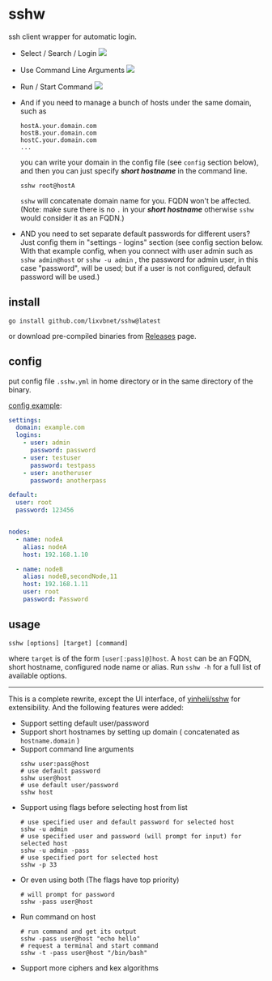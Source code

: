 # sshw

ssh client wrapper for automatic login.

- Select / Search / Login
  ![](./resources/01.gif)

- Use Command Line Arguments
  ![](./resources/02.gif)

- Run / Start Command
  ![](./resources/03.gif)

- And if you need to manage a bunch of hosts under the same domain, such as

  ```
  hostA.your.domain.com
  hostB.your.domain.com
  hostC.your.domain.com
  ...
  ```

  you can write your domain in the config file (see `config` section below), and then you can just specify ***short hostname*** in the command line.

  ```shell
  sshw root@hostA
  ```

   `sshw` will concatenate domain name for you. FQDN won't be affected. (Note: make sure there is no `.` in your ***short hostname*** otherwise `sshw` would consider it as an FQDN.)

- AND you need to set separate default passwords for different users? Just config them in "settings - logins" section (see config section below. With that example config, when you connect with user admin such as `sshw admin@host` or `sshw -u admin` , the password for admin user, in this case "password", will be used; but if a user is not configured, default password will be used.)

## install

```shell
go install github.com/lixvbnet/sshw@latest
```

or download pre-compiled binaries from [Releases](https://github.com/lixvbnet/sshw/releases) page.

## config

put config file `.sshw.yml` in home directory or in the same directory of the binary.

[config example](./sshlib/config_example.yml):

```yaml
settings:
  domain: example.com
  logins:
    - user: admin
      password: password
    - user: testuser
      password: testpass
    - user: anotheruser
      password: anotherpass

default:
  user: root
  password: 123456


nodes:
  - name: nodeA
    alias: nodeA
    host: 192.168.1.10

  - name: nodeB
    alias: nodeB,secondNode,11
    host: 192.168.1.11
    user: root
    password: Password
```

## usage

```shell
sshw [options] [target] [command]
```

where `target` is of the form `[user[:pass]@]host`. A `host` can be an FQDN, short hostname, configured node name or alias. Run `sshw -h` for a full list of available options.

---
This is a complete rewrite, except the UI interface, of [yinheli/sshw](https://github.com/yinheli/sshw) for extensibility. And the following features were added:

- Support setting default user/password
- Support short hostnames by setting up domain ( concatenated as `hostname.domain` )
- Support command line arguments
  ```shell
  sshw user:pass@host
  # use default password
  sshw user@host
  # use default user/password
  sshw host
  ```
- Support using flags before selecting host from list
  ```shell
  # use specified user and default password for selected host
  sshw -u admin
  # use specified user and password (will prompt for input) for selected host
  sshw -u admin -pass
  # use specified port for selected host
  sshw -p 33
  ```
- Or even using both (The flags have top priority)
  ```shell
  # will prompt for password
  sshw -pass user@host
  ```
- Run command on host
  ```shell
  # run command and get its output
  sshw -pass user@host "echo hello"
  # request a terminal and start command
  sshw -t -pass user@host "/bin/bash"
  ```
- Support more ciphers and kex algorithms


